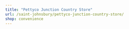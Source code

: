 ```yaml
---
title: "Pettyco Junction Country Store"
url: /saint-johnsbury/pettyco-junction-country-store/
shop: convenience
---
```

